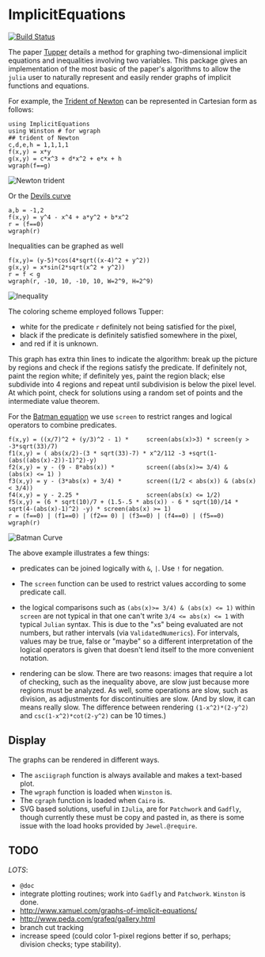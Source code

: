 # ImplicitEquations

[![Build Status](https://travis-ci.org/jverzani/ImplicitEquations.jl.svg?branch=master)](https://travis-ci.org/jverzani/ImplicitEquations.jl)



The paper
[Tupper](http://www.dgp.toronto.edu/people/mooncake/papers/SIGGRAPH2001_Tupper.pdf)
details a method for graphing two-dimensional implicit equations and
inequalities involving two variables. This package gives an
implementation of the most basic of the paper's algorithms to allow
the `julia` user to naturally represent and easily render graphs of
implicit functions and equations.


For example, the
[Trident of Newton](http://www-history.mcs.st-and.ac.uk/Curves/Trident.html)
can be represented in Cartesian form as follows:

```
using ImplicitEquations
using Winston # for wgraph
## trident of Newton
c,d,e,h = 1,1,1,1
f(x,y) = x*y
g(x,y) = c*x^3 + d*x^2 + e*x + h
wgraph(f==g)
```

![Newton trident](http://i.imgur.com/1vhqSUz.png)

Or the [Devils curve](http://www-groups.dcs.st-and.ac.uk/~history/Curves/Devils.html)

```
a,b = -1,2
f(x,y) = y^4 - x^4 + a*y^2 + b*x^2
r = (f==0)
wgraph(r)
```

Inequalities can be graphed as well

```
f(x,y)= (y-5)*cos(4*sqrt((x-4)^2 + y^2))
g(x,y) = x*sin(2*sqrt(x^2 + y^2))
r = f < g
wgraph(r, -10, 10, -10, 10, W=2^9, H=2^9)
```

![Inequality](http://i.imgur.com/AqnHLMr.png)


The coloring scheme employed follows Tupper:

* white for the predicate `r` definitely not being satisfied for the pixel,
* black if the predicate is definitely satisfied somewhere in the pixel,
* and red if it is unknown.

This graph has extra thin lines to indicate the algorithm: break up the picture by regions
and check if the regions satisfy the predicate. If definitely not,
paint the region white; if definitely yes, paint the region black;
else subdivide into 4 regions and repeat until subdivision is below
the pixel level. At which point, check for solutions using a random
set of points and the intermediate value theorem.


For the
[Batman equation](http://yangkidudel.wordpress.com/2011/08/02/love-and-mathematics/)
we use `screen` to restrict ranges and logical operators to combine
predicates.

```
f(x,y) = ((x/7)^2 + (y/3)^2 - 1) *     screen(abs(x)>3) * screen(y > -3*sqrt(33)/7) 
f1(x,y) = ( abs(x/2)-(3 * sqrt(33)-7) * x^2/112 -3 +sqrt(1-(abs((abs(x)-2))-1)^2)-y)
f2(x,y) = y - (9 - 8*abs(x)) *         screen((abs(x)>= 3/4) &  (abs(x) <= 1) )
f3(x,y) = y - (3*abs(x) + 3/4) *       screen((1/2 < abs(x)) & (abs(x) < 3/4))
f4(x,y) = y - 2.25 *                   screen(abs(x) <= 1/2) 
f5(x,y) = (6 * sqrt(10)/7 + (1.5-.5 * abs(x)) - 6 * sqrt(10)/14 * sqrt(4-(abs(x)-1)^2) -y) * screen(abs(x) >= 1)
r = (f==0) | (f1==0) | (f2== 0) | (f3==0) | (f4==0) | (f5==0)
wgraph(r)
```


![Batman Curve](http://i.imgur.com/NuOY92b.png)


The above example illustrates a few things:

* predicates can be joined logically with `&`, `|`. Use `!` for negation.

* The `screen` function can be used to restrict values according to
  some predicate call.

* the logical comparisons such as `(abs(x)>= 3/4) & (abs(x) <= 1)`
  within `screen` are not typical in that one can't write `3/4 <=
  abs(x) <= 1` with typical `Julian` syntax. This is due to the "`x`s"
  being evaluated are not numbers, but rather intervals (via
  `ValidatedNumerics`). For intervals, values may be true, false or
  "maybe" so a different interpretation of the logical operators is
  given that doesn't lend itself to the more convenient notation.

* rendering can be slow. There are two reasons: images that require a
  lot of checking, such as the inequality above, are slow just because
  more regions must be analyzed. As well, some operations are slow,
  such as division, as adjustments for discontinuities are slow. (And
  by slow, it can means really slow. The difference between rendering
  `(1-x^2)*(2-y^2)` and `csc(1-x^2)*cot(2-y^2)` can be 10 times.)

## Display

The graphs can be rendered in different ways.

* The `asciigraph` function is always available and makes a text-based plot.
* The `wgraph` function is loaded when `Winston` is.
* The `cgraph` function is loaded when `Cairo` is.
* SVG based solutions, useful in `IJulia`, are for `Patchwork` and
  `Gadfly`, though currently these must be copy and pasted in, as
  there is some issue with the load hooks provided by
  `Jewel.@require`.


## TODO

*LOTS*:

* `@doc`
* integrate plotting routines; work into `Gadfly` and `Patchwork`. `Winston` is done.
* http://www.xamuel.com/graphs-of-implicit-equations/
* http://www.peda.com/grafeq/gallery.html
* branch cut tracking
* increase speed (could color 1-pixel regions better if so, perhaps; division checks; type stability).

